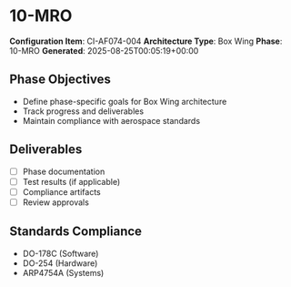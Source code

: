 # 10-MRO

**Configuration Item**: CI-AF074-004
**Architecture Type**: Box Wing
**Phase**: 10-MRO
**Generated**: 2025-08-25T00:05:19+00:00

## Phase Objectives
- Define phase-specific goals for Box Wing architecture
- Track progress and deliverables
- Maintain compliance with aerospace standards

## Deliverables
- [ ] Phase documentation
- [ ] Test results (if applicable)
- [ ] Compliance artifacts
- [ ] Review approvals

## Standards Compliance
- DO-178C (Software)
- DO-254 (Hardware)
- ARP4754A (Systems)
